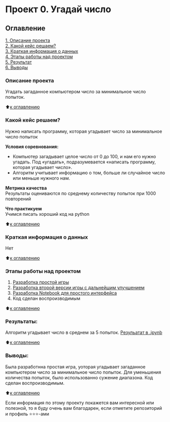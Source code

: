 # Проект 0. Угадай число

## Оглавление  
[1. Описание проекта](https://github.com/FedroVedro/SkillFactoryDS/tree/master/project_0#описание-проекта)  
[2. Какой кейс решаем?](https://github.com/FedroVedro/SkillFactoryDS/tree/master/project_0#какой-кейс-решаем)  
[3. Краткая информация о данных](https://github.com/FedroVedro/SkillFactoryDS/tree/master/project_0#краткая-информация-о-данных)  
[4. Этапы работы над проектом](https://github.com/FedroVedro/SkillFactoryDS/tree/master/project_0#этапы-работы-над-проектом)  
[5. Результат](https://github.com/FedroVedro/SkillFactoryDS/tree/master/project_0#результаты)    
[6. Выводы](https://github.com/FedroVedro/SkillFactoryDS/tree/master/project_0#выводы) 

### Описание проекта    
Угадать загаданное компьютером число за минимальное число попыток.

:arrow_up:[к оглавлению](https://github.com/FedroVedro/SkillFactoryDS/tree/master/project_0#оглавление)


### Какой кейс решаем?    
Нужно написать программу, которая угадывает число за минимальное число попыток

**Условия соревнования:**  
- Компьютер загадывает целое число от 0 до 100, и нам его нужно угадать. Под «угадать», подразумевается «написать программу, которая угадывает число».
- Алгоритм учитывает информацию о том, больше ли случайное число или меньше нужного нам.

**Метрика качества**     
Результаты оцениваются по среднему количеству попыток при 1000 повторений

**Что практикуем**     
Учимся писать хороший код на python

:arrow_up:[к оглавлению](https://github.com/FedroVedro/SkillFactoryDS/tree/master/project_0#оглавление)

### Краткая информация о данных
Нет
  
:arrow_up:[к оглавлению](https://github.com/FedroVedro/SkillFactoryDS/tree/master/project_0#оглавление)


### Этапы работы над проектом  
1. [Разработка простой игры](https://github.com/FedroVedro/SkillFactoryDS/blob/master/project_0/game.py)
2. [Разработка второй версии игры с дальнейшим улучшением](https://github.com/FedroVedro/SkillFactoryDS/blob/master/project_0/game_v2.py)
3. [Разработка Notebook для простого интерфейса](https://github.com/FedroVedro/SkillFactoryDS/blob/master/project_0/game.ipynb)
4. Код сделан воспроизводимым

:arrow_up:[к оглавлению](https://github.com/FedroVedro/SkillFactoryDS/tree/master/project_0#оглавление)


### Результаты:  
Алгоритм угадывает число в среднем за 5 попыток.
[Резульатат в .ipynb](https://github.com/FedroVedro/SkillFactoryDS/blob/master/project_0/game.ipynb)


:arrow_up:[к оглавлению](https://github.com/FedroVedro/SkillFactoryDS/tree/master/project_0#оглавление)


### Выводы:  
Была разработнна простая игра, уоторая угадывает загаданное компьютером число за минимальное число попыток. Для уменьшения количества попыток, было использованно сужение диапазона. Код сделан воспроизводимым.

:arrow_up:[к оглавлению](https://github.com/FedroVedro/SkillFactoryDS/tree/master/project_0#оглавление)


Если информация по этому проекту покажется вам интересной или полезной, то я буду очень вам благодарен, если отметите репозиторий и профиль ⭐️⭐️⭐️-ами